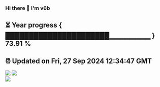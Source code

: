 ### Hi there 👋  I'm v6b  
⏳ Year progress { ██████████████████████▁▁▁▁▁▁▁▁ } 73.91 %
---
⏰ Updated on Fri, 27 Sep 2024 12:34:47 GMT
---
![](https://github-readme-stats.vercel.app/api?username=v6b&bg_color=30,e96443,904e95&title_color=fff&text_color=fff&layout=compact)
![](https://github-readme-stats.vercel.app/api/top-langs/?username=v6b&layout=compact&bg_color=30,e96443,904e95&title_color=fff&text_color=fff)  
![](https://gcore.jsdelivr.net/gh/v6b/v6b@main/assets/github-contribution-grid-snake.svg)

